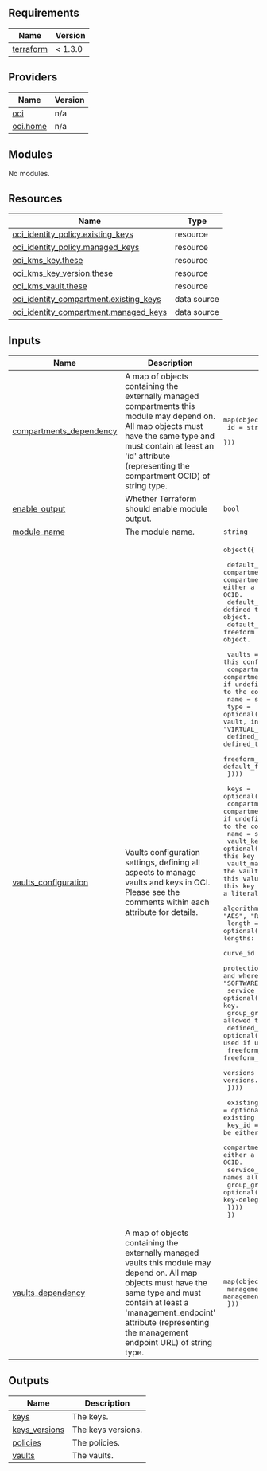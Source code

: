 ## Requirements

| Name | Version |
|------|---------|
| <a name="requirement_terraform"></a> [terraform](#requirement\_terraform) | < 1.3.0 |

## Providers

| Name | Version |
|------|---------|
| <a name="provider_oci"></a> [oci](#provider\_oci) | n/a |
| <a name="provider_oci.home"></a> [oci.home](#provider\_oci.home) | n/a |

## Modules

No modules.

## Resources

| Name | Type |
|------|------|
| [oci_identity_policy.existing_keys](https://registry.terraform.io/providers/oracle/oci/latest/docs/resources/identity_policy) | resource |
| [oci_identity_policy.managed_keys](https://registry.terraform.io/providers/oracle/oci/latest/docs/resources/identity_policy) | resource |
| [oci_kms_key.these](https://registry.terraform.io/providers/oracle/oci/latest/docs/resources/kms_key) | resource |
| [oci_kms_key_version.these](https://registry.terraform.io/providers/oracle/oci/latest/docs/resources/kms_key_version) | resource |
| [oci_kms_vault.these](https://registry.terraform.io/providers/oracle/oci/latest/docs/resources/kms_vault) | resource |
| [oci_identity_compartment.existing_keys](https://registry.terraform.io/providers/oracle/oci/latest/docs/data-sources/identity_compartment) | data source |
| [oci_identity_compartment.managed_keys](https://registry.terraform.io/providers/oracle/oci/latest/docs/data-sources/identity_compartment) | data source |

## Inputs

| Name | Description | Type | Default | Required |
|------|-------------|------|---------|:--------:|
| <a name="input_compartments_dependency"></a> [compartments\_dependency](#input\_compartments\_dependency) | A map of objects containing the externally managed compartments this module may depend on. All map objects must have the same type and must contain at least an 'id' attribute (representing the compartment OCID) of string type. | <pre>map(object({<br>    id = string # the compartment OCID<br>  }))</pre> | `null` | no |
| <a name="input_enable_output"></a> [enable\_output](#input\_enable\_output) | Whether Terraform should enable module output. | `bool` | `true` | no |
| <a name="input_module_name"></a> [module\_name](#input\_module\_name) | The module name. | `string` | `"vaults"` | no |
| <a name="input_vaults_configuration"></a> [vaults\_configuration](#input\_vaults\_configuration) | Vaults configuration settings, defining all aspects to manage vaults and keys in OCI. Please see the comments within each attribute for details. | <pre>object({<br><br>    default_compartment_id = string, # the default compartment where all resources are defined. It's overriden by the compartment_id attribute within vaults and keys attributes. It can be either a compartment OCID or a reference (a key) to the compartment OCID.<br>    default_defined_tags   = optional(map(string)), # the default defined tags. It's overriden by the defined_tags attribute within each object.<br>    default_freeform_tags  = optional(map(string)), # the default freeform tags. It's overriden by the frreform_tags attribute within each object.<br><br>    vaults = optional(map(object({ # the vaults to manage in this configuration.<br>      compartment_id = optional(string) # the compartment where the vault is created. default_compartment_id is used if undefined. It can be either a compartment OCID or a reference (a key) to the compartment OCID.<br>      name = string # vault name.<br>      type = optional(string) # vault type. Default is "DEFAULT", a regular virtual vault, in shared HSM partition. For an isolated partition, use "VIRTUAL_PRIVATE".<br>      defined_tags = optional(map(string)) # vault defined_tags. default_defined_tags is used if undefined.<br>      freeform_tags = optional(map(string)) # vault freeform_tags. default_freeform_tags is used if undefined.<br>    })))<br><br>    keys = optional(map(object({<br>      compartment_id = optional(string) # the compartment where the key is created. The vault compartment_id is used if undefined. It can be either a compartment OCID or a reference (a key) to the compartment OCID.<br>      name = string # key name.<br>      vault_key = optional(string) # the index name (key) in the vaults attribute where this key belongs to.<br>      vault_management_endpoint = optional(string) # the vault management endpoint where this key belongs to. If provided, this value takes precedence over vault_key. Use this attribute to add this key to a Vault that is managed elsewhere. It can be assigned either a literal endpoint URL or a reference (a key) to an endpoint URL.<br>      algorithm = optional(string) # key encryption algorithm. Valid values: "AES", "RSA", and "ECDSA". Defaults is "AES". <br>      length = optional(number) # key length in bytes. "AES" lengths: 16, 24, 32. "RSA" lengths: 256, 384, 512. ECDSA lengths: 32, 48, 66. Default is 32.<br>      curve_id = optional(string) # curve id for "ECDSA" keys.<br>      protection_mode = optional(string) # indicates how the key is persisted and where crypto operations are performed. Valid values: "HSM" and "SOFTWARE". Default is "HSM". <br>      service_grantees = optional(list(string)) # the OCI service names allowed to use the key.<br>      group_grantees = optional(list(string)) # the IAM group names allowed to use the key-delegate.<br>      defined_tags = optional(map(string)) # key freeform_tags. The vault freeform_tags is used if undefined.<br>      freeform_tags = optional(map(string)) # key freeform_tags. The vault freeform_tags is used if undefined.<br>      versions = optional(list(string)) # a list of strings representing key versions. Use this to rotate keys.<br>    })))<br><br>    existing_keys_grants = optional(map(object({ # Use this attribute to create IAM policies for existing keys if needed<br>      key_id = string # the existing key. It can be either a key OCID or a reference (a key) to the key OCID.<br>      compartment_id = string # the compartment of the existing key. It can be either a compartment OCID or a reference (a key) to the compartment OCID.<br>      service_grantees = optional(list(string)) # the OCI service names allowed to use the key.<br>      group_grantees = optional(list(string)) # the IAM group names allowed to use the key-delegate.<br>    })))<br>  })</pre> | `null` | no |
| <a name="input_vaults_dependency"></a> [vaults\_dependency](#input\_vaults\_dependency) | A map of objects containing the externally managed vaults this module may depend on. All map objects must have the same type and must contain at least a 'management\_endpoint' attribute (representing the management endpoint URL) of string type. | <pre>map(object({<br>    management_endpoint = string # the vault management endpoint URL.<br>  }))</pre> | `null` | no |

## Outputs

| Name | Description |
|------|-------------|
| <a name="output_keys"></a> [keys](#output\_keys) | The keys. |
| <a name="output_keys_versions"></a> [keys\_versions](#output\_keys\_versions) | The keys versions. |
| <a name="output_policies"></a> [policies](#output\_policies) | The policies. |
| <a name="output_vaults"></a> [vaults](#output\_vaults) | The vaults. |
